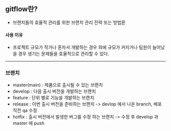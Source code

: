 ## gitflow란?

- 브랜치들의 효율적 관리를 위한 브랜치 관리 전략 또는 방법론

#### 사용 이유

- 프로젝트 규모가 작거나 혼자서 개발하는 경우 외에 규모가 커지거나 팀원이 늘어났을 경우 생기는 문제들을 효율적으로 관리할 수 있다.

<hr/>

### 브랜치

- master(main) : 제품으로 출시될 수 있는 브랜치
- develop : 다음 출시 버전을 개발하는 브랜치
- feature : 단위 별로 기능을 개발하는 브랜치
- release : 이번 출시 버전을 준비하는 브랜치
  -> devlop 에서 나온 branch, 배포직전 qa 수정
- hotfix : 출시 버전에서 발생한 버그를 수정 하는 브랜치
  -> 수정 후 develop 과 master 에 push
